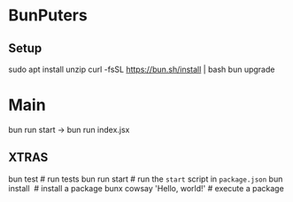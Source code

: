 # BunPuters
## Setup
sudo apt install unzip
curl -fsSL https://bun.sh/install | bash
bun upgrade

# Main
bun run start -> bun run index.jsx 

## XTRAS
bun test                      # run tests
bun run start                 # run the `start` script in `package.json`
bun install <pkg>​             # install a package
bunx cowsay 'Hello, world!'   # execute a package